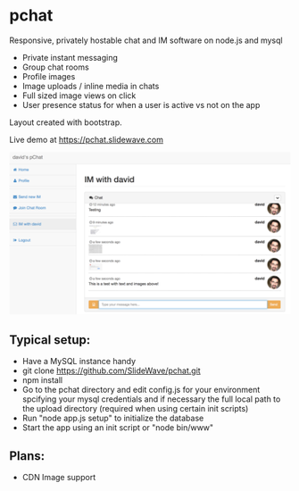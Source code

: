 # pchat
Responsive, privately hostable chat and IM software on node.js and mysql

* Private instant messaging
* Group chat rooms
* Profile images
* Image uploads / inline media in chats
* Full sized image views on click
* User presence status for when a user is active vs not on the app

Layout created with bootstrap.

Live demo at https://pchat.slidewave.com

![Screenshot](/screenshot.png?raw=true)

## Typical setup:

* Have a MySQL instance handy
* git clone https://github.com/SlideWave/pchat.git
* npm install
* Go to the pchat directory and edit config.js for your environment spcifying your mysql credentials
and if necessary the full local path to the upload directory (required when using certain init scripts)
* Run "node app.js setup" to initialize the database
* Start the app using an init script or "node bin/www"

## Plans:

* CDN Image support
